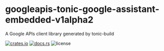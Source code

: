 # googleapis-tonic-google-assistant-embedded-v1alpha2

A Google APIs client library generated by tonic-build

[![crates.io](https://img.shields.io/crates/v/googleapis-tonic-google-assistant-embedded-v1alpha2)](https://crates.io/crates/googleapis-tonic-google-assistant-embedded-v1alpha2)
[![docs.rs](https://img.shields.io/docsrs/googleapis-tonic-google-assistant-embedded-v1alpha2)](https://docs.rs/googleapis-tonic-google-assistant-embedded-v1alpha2)
![license](https://img.shields.io/crates/l/googleapis-tonic-google-assistant-embedded-v1alpha2)
